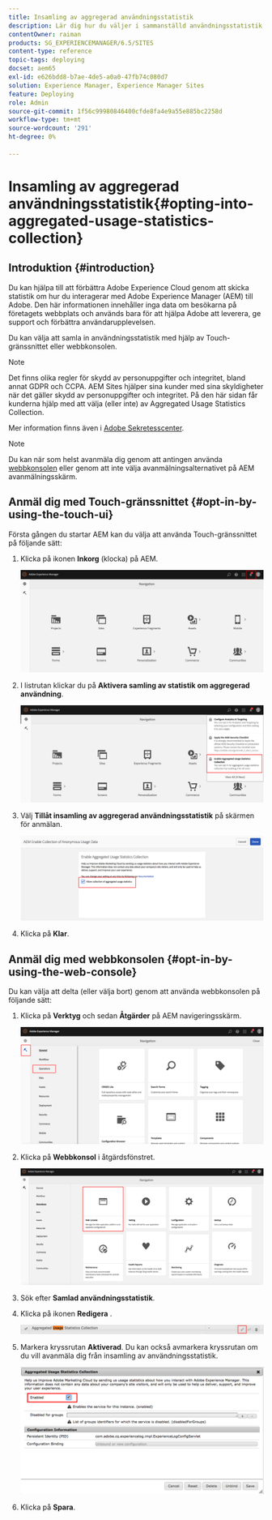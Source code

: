 ```yaml
---
title: Insamling av aggregerad användningsstatistik
description: Lär dig hur du väljer i sammanställd användningsstatistik.
contentOwner: raiman
products: SG_EXPERIENCEMANAGER/6.5/SITES
content-type: reference
topic-tags: deploying
docset: aem65
exl-id: e626bdd8-b7ae-4de5-a0a0-47fb74c080d7
solution: Experience Manager, Experience Manager Sites
feature: Deploying
role: Admin
source-git-commit: 1f56c99980846400cfde8fa4e9a55e885bc2258d
workflow-type: tm+mt
source-wordcount: '291'
ht-degree: 0%

---
```


# Insamling av aggregerad användningsstatistik{#opting-into-aggregated-usage-statistics-collection}

## Introduktion {#introduction}

Du kan hjälpa till att förbättra Adobe Experience Cloud genom att skicka statistik om hur du interagerar med Adobe Experience Manager (AEM) till Adobe. Den här informationen innehåller inga data om besökarna på företagets webbplats och används bara för att hjälpa Adobe att leverera, ge support och förbättra användarupplevelsen.

Du kan välja att samla in användningsstatistik med hjälp av Touch-gränssnittet eller webbkonsolen.

>[!NOTE]
>
>Det finns olika regler för skydd av personuppgifter och integritet, bland annat GDPR och CCPA. AEM Sites hjälper sina kunder med sina skyldigheter när det gäller skydd av personuppgifter och integritet. På den här sidan får kunderna hjälp med att välja (eller inte) av Aggregated Usage Statistics Collection.
>
>Mer information finns även i [Adobe Sekretesscenter](https://www.adobe.com/privacy.html).

>[!NOTE]
>
>Du kan när som helst avanmäla dig genom att antingen använda [webbkonsolen](/help/sites-deploying/opt-in-aggregated-usage-statistics.md#opt-in-by-using-the-web-console) eller genom att inte välja avanmälningsalternativet på AEM avanmälningsskärm.

## Anmäl dig med Touch-gränssnittet {#opt-in-by-using-the-touch-ui}

Första gången du startar AEM kan du välja att använda Touch-gränssnittet på följande sätt:

1. Klicka på ikonen **Inkorg** (klocka) på AEM.

   ![usage_StatisticsNavigationScreen](assets/usage_statisticsnavigationscreen.png)

1. I listrutan klickar du på **Aktivera samling av statistik om aggregerad användning**.

   ![usage_StatisticsNavigationScreen2](assets/usage_statisticsnavigationscreen2.png)

1. Välj **Tillåt insamling av aggregerad användningsstatistik** på skärmen för anmälan.

   ![usage_staticScreen](assets/usage_statisticsopt-inscreen.png)

1. Klicka på **Klar**.

## Anmäl dig med webbkonsolen {#opt-in-by-using-the-web-console}

Du kan välja att delta (eller välja bort) genom att använda webbkonsolen på följande sätt:

1. Klicka på **Verktyg** och sedan **Åtgärder** på AEM navigeringsskärm.

   ![usage_StatisticsDashboard](assets/usage_statisticsopsdashboard.png)

1. Klicka på **Webbkonsol** i åtgärdsfönstret.

   ![usage_StatisticsSoundconsole](assets/usage_statisticswebconsole.png)

1. Sök efter **Samlad användningsstatistik**.
1. Klicka på ikonen **Redigera** .

   ![usage_StatisticsCollectionEdit](assets/usage_statisticscollectionedit.png)

1. Markera kryssrutan **Aktiverad**. Du kan också avmarkera kryssrutan om du vill avanmäla dig från insamling av användningsstatistik.

   ![usage_staticSelect](assets/usage_statisticsselect.png)

1. Klicka på **Spara**.
